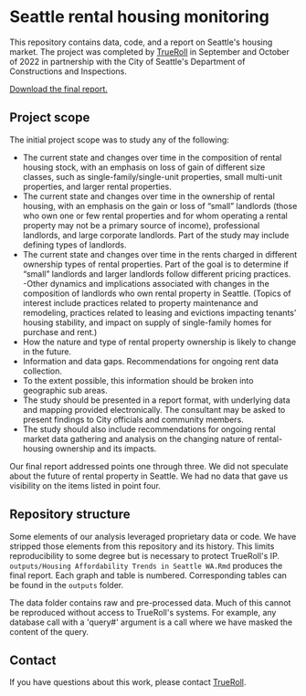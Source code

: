 # Seattle rental housing monitoring 

This repository contains data, code, and a report on Seattle's housing market. The project was completed by [TrueRoll](https://www.trueroll.io/) in September and October of 2022 in partnership with the City of Seattle's Department of Constructions and Inspections. 

[Download the final report.](https://github.com/trueroll/tr_rental_monitoring_seattle/blob/main/outputs/Housing-Affordability-Trends-in-Seattle-WA.html)

## Project scope

The initial project scope was to study any of the following:

- The current state and changes over time in the composition of rental housing stock, with an emphasis on loss of gain of different size classes, such as single-family/single-unit properties, small multi-unit properties, and larger rental properties.
- The current state and changes over time in the ownership of rental housing, with an emphasis on the gain or loss of “small” landlords (those who own one or few rental properties and for whom operating a rental property may not be a primary source of income), professional landlords, and large corporate landlords. Part of the study may include defining types of landlords.
- The current state and changes over time in the rents charged in different ownership types of rental properties. Part of the goal is to determine if “small” landlords and larger landlords follow different pricing practices.	
-Other dynamics and implications associated with changes in the composition of landlords who own rental property in Seattle. (Topics of interest include practices related to property maintenance and remodeling, practices related to leasing and evictions impacting tenants’ housing stability, and impact on supply of single-family homes for purchase and rent.) 
- How the nature and type of rental property ownership is likely to change in the future.
- Information and data gaps. Recommendations for ongoing rent data collection.
- To the extent possible, this information should be broken into geographic sub areas.
- The study should be presented in a report format, with underlying data and mapping provided electronically. The consultant may be asked to present findings to City officials and community members.
- The study should also include recommendations for ongoing rental market data gathering and analysis on the changing nature of rental-housing ownership and its impacts.

Our final report addressed points one through three. We did not speculate about the future of rental property in Seattle. We had no data that gave us visibility on the items listed in point four.

## Repository structure

Some elements of our analysis leveraged proprietary data or code. We have stripped those elements from this repository and its history. This limits reproducibility to some degree but is necessary to protect TrueRoll's IP. `outputs/Housing Affordability Trends in Seattle WA.Rmd` produces the final report. Each graph and table is numbered. Corresponding tables can be found in the `outputs` folder. 

The data folder contains raw and pre-processed data. Much of this cannot be reproduced without access to TrueRoll's systems. For example, any database call with a 'query#' argument is a call where we have masked the content of the query.

## Contact

If you have questions about this work, please contact [TrueRoll](mailto:info@trueroll.io).
